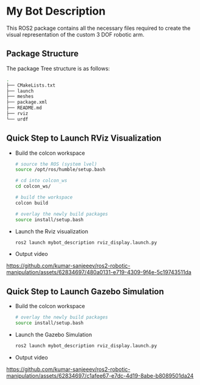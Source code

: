 # My Bot Description

This ROS2 package contains all the necessary files required to create the visual representation of
the custom 3 DOF robotic arm.

## Package Structure

The package Tree structure is as follows:

```bash
.
├── CMakeLists.txt
├── launch
├── meshes
├── package.xml
├── README.md
├── rviz
└── urdf
```

## Quick Step to Launch RViz Visualization

- Build the colcon workspace

    ```bash
    # source the ROS (system lvel)
    source /opt/ros/humble/setup.bash

    # cd into colcon_ws
    cd colcon_ws/

    # build the workspace
    colcon build

    # overlay the newly build packages
    source install/setup.bash
    ```
- Launch the Rviz visualization

    ```bash
    ros2 launch mybot_description rviz_display.launch.py
    ```

- Output video

https://github.com/kumar-sanjeeev/ros2-robotic-manipulation/assets/62834697/480a0131-e719-4309-9f4e-5c19743511da

## Quick Step to Launch Gazebo Simulation

- Build the colcon workspace
    ```bash
    # overlay the newly build packages
    source install/setup.bash
    ```
- Launch the Gazebo Simulation

    ```bash
    ros2 launch mybot_description rviz_display.launch.py
    ```

- Output video

https://github.com/kumar-sanjeeev/ros2-robotic-manipulation/assets/62834697/c1afee67-e7dc-4d19-8abe-b8089501da24
